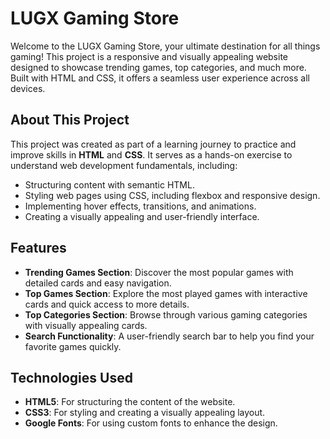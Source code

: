 # LUGX Gaming Store

Welcome to the LUGX Gaming Store, your ultimate destination for all things gaming! This project is a responsive and visually appealing website designed to showcase trending games, top categories, and much more. Built with HTML and CSS, it offers a seamless user experience across all devices.

## About This Project

This project was created as part of a learning journey to practice and improve skills in **HTML** and **CSS**. It serves as a hands-on exercise to understand web development fundamentals, including:

- Structuring content with semantic HTML.
- Styling web pages using CSS, including flexbox and responsive design.
- Implementing hover effects, transitions, and animations.
- Creating a visually appealing and user-friendly interface.

## Features

- **Trending Games Section**: Discover the most popular games with detailed cards and easy navigation.
- **Top Games Section**: Explore the most played games with interactive cards and quick access to more details.
- **Top Categories Section**: Browse through various gaming categories with visually appealing cards.
- **Search Functionality**: A user-friendly search bar to help you find your favorite games quickly.

## Technologies Used

- **HTML5**: For structuring the content of the website.
- **CSS3**: For styling and creating a visually appealing layout.
- **Google Fonts**: For using custom fonts to enhance the design.
